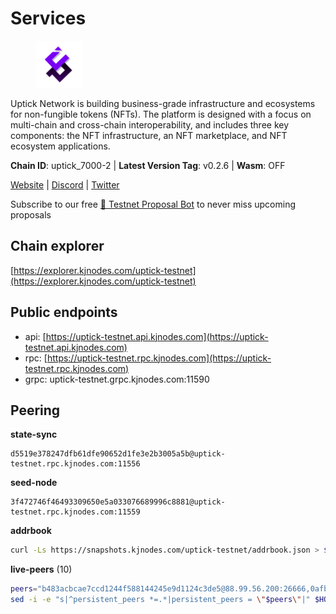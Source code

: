 # Services

<figure><img src="https://raw.githubusercontent.com/kj89/cosmos-images/main/logos/uptick.png" alt=""><figcaption></figcaption></figure>

Uptick Network is building business-grade infrastructure and  ecosystems for non-fungible tokens (NFTs). The platform is  designed with a focus on multi-chain and cross-chain interoperability,  and includes three key components: the NFT infrastructure, an NFT  marketplace, and NFT ecosystem applications.

**Chain ID**: uptick_7000-2 | **Latest Version Tag**: v0.2.6 | **Wasm**: OFF

[Website](https://uptick.network) | [Discord](https://discord.gg/UzeHS7fu5H) | [Twitter](https://twitter.com/uptickproject)



Subscribe to our free [🤖 Testnet Proposal Bot](https://t.me/kjnodes_testnet_proposal_bot) to never miss upcoming proposals


## Chain explorer
[https://explorer.kjnodes.com/uptick-testnet](https://explorer.kjnodes.com/uptick-testnet)

## Public endpoints

* api: [https://uptick-testnet.api.kjnodes.com](https://uptick-testnet.api.kjnodes.com)
* rpc: [https://uptick-testnet.rpc.kjnodes.com](https://uptick-testnet.rpc.kjnodes.com)
* grpc: uptick-testnet.grpc.kjnodes.com:11590

## Peering

**state-sync**

```text
d5519e378247dfb61dfe90652d1fe3e2b3005a5b@uptick-testnet.rpc.kjnodes.com:11556
```

**seed-node**

```text
3f472746f46493309650e5a033076689996c8881@uptick-testnet.rpc.kjnodes.com:11559
```

**addrbook**
```bash
curl -Ls https://snapshots.kjnodes.com/uptick-testnet/addrbook.json > $HOME/.uptickd/config/addrbook.json
```

**live-peers** (10)
```bash
peers="b483acbcae7ccd1244f588144245e9d1124c3de5@88.99.56.200:26666,0afb5ce897e69eec34fb32bf87f4a2f93f79e0b3@65.109.65.210:30656,3edfe380f7eff0658582c158f2eecebae2e0fed7@213.239.213.179:26656,70c19420bb2d40c5a6c3466c69ead6e0877b9cc7@45.85.250.108:26656,af5262526a0800a29a0a7194e1488a9fa62d0005@195.3.223.208:26656,86f50af23369997882ca3988eabeba998b4f07cc@65.109.92.79:10656,174a57a0d4b914b5a9823a5f3f47ae4b06d9809e@65.108.206.118:60956,3666c65e99775b8149396fd5c781dec6a29fb13b@75.119.144.48:31656,2298edffe9306e4d9370233c1d29dab567829095@144.91.78.28:26656,d5519e378247dfb61dfe90652d1fe3e2b3005a5b@65.109.68.190:11556"
sed -i -e "s|^persistent_peers *=.*|persistent_peers = \"$peers\"|" $HOME/.uptickd/config/config.toml
```
